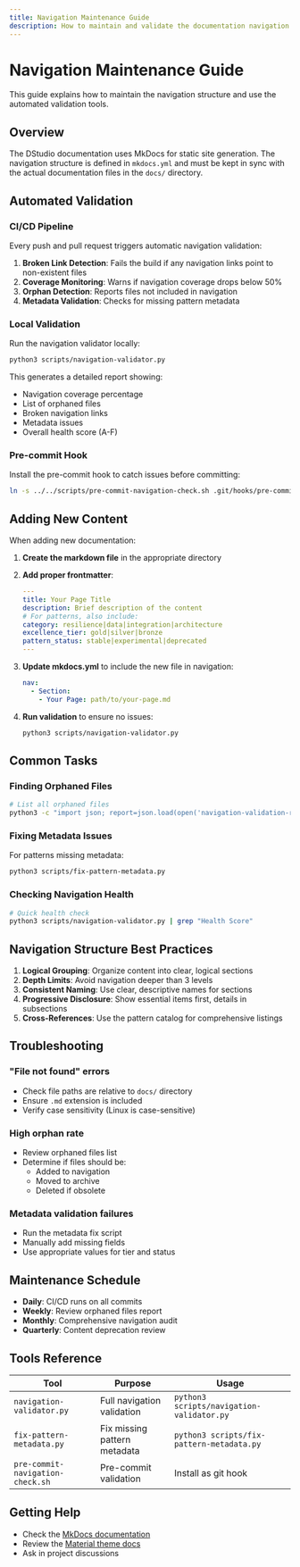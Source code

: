 ```yaml
---
title: Navigation Maintenance Guide
description: How to maintain and validate the documentation navigation structure
---
```


# Navigation Maintenance Guide

This guide explains how to maintain the navigation structure and use the automated validation tools.

## Overview

The DStudio documentation uses MkDocs for static site generation. The navigation structure is defined in `mkdocs.yml` and must be kept in sync with the actual documentation files in the `docs/` directory.

## Automated Validation

### CI/CD Pipeline

Every push and pull request triggers automatic navigation validation:

1. **Broken Link Detection**: Fails the build if any navigation links point to non-existent files
2. **Coverage Monitoring**: Warns if navigation coverage drops below 50%
3. **Orphan Detection**: Reports files not included in navigation
4. **Metadata Validation**: Checks for missing pattern metadata

### Local Validation

Run the navigation validator locally:

```bash
python3 scripts/navigation-validator.py
```

This generates a detailed report showing:
- Navigation coverage percentage
- List of orphaned files
- Broken navigation links
- Metadata issues
- Overall health score (A-F)

### Pre-commit Hook

Install the pre-commit hook to catch issues before committing:

```bash
ln -s ../../scripts/pre-commit-navigation-check.sh .git/hooks/pre-commit
```

## Adding New Content

When adding new documentation:

1. **Create the markdown file** in the appropriate directory
2. **Add proper frontmatter**:
   ```yaml
   ---
   title: Your Page Title
   description: Brief description of the content
   # For patterns, also include:
   category: resilience|data|integration|architecture
   excellence_tier: gold|silver|bronze
   pattern_status: stable|experimental|deprecated
   ---
   ```

3. **Update mkdocs.yml** to include the new file in navigation:
   ```yaml
   nav:
     - Section:
       - Your Page: path/to/your-page.md
   ```

4. **Run validation** to ensure no issues:
   ```bash
   python3 scripts/navigation-validator.py
   ```

## Common Tasks

### Finding Orphaned Files

```bash
# List all orphaned files
python3 -c "import json; report=json.load(open('navigation-validation-report.json')); print('\n'.join(report['orphaned_files']))"
```

### Fixing Metadata Issues

For patterns missing metadata:
```bash
python3 scripts/fix-pattern-metadata.py
```

### Checking Navigation Health

```bash
# Quick health check
python3 scripts/navigation-validator.py | grep "Health Score"
```

## Navigation Structure Best Practices

1. **Logical Grouping**: Organize content into clear, logical sections
2. **Depth Limits**: Avoid navigation deeper than 3 levels
3. **Consistent Naming**: Use clear, descriptive names for sections
4. **Progressive Disclosure**: Show essential items first, details in subsections
5. **Cross-References**: Use the pattern catalog for comprehensive listings

## Troubleshooting

### "File not found" errors
- Check file paths are relative to `docs/` directory
- Ensure `.md` extension is included
- Verify case sensitivity (Linux is case-sensitive)

### High orphan rate
- Review orphaned files list
- Determine if files should be:
  - Added to navigation
  - Moved to archive
  - Deleted if obsolete

### Metadata validation failures
- Run the metadata fix script
- Manually add missing fields
- Use appropriate values for tier and status

## Maintenance Schedule

- **Daily**: CI/CD runs on all commits
- **Weekly**: Review orphaned files report
- **Monthly**: Comprehensive navigation audit
- **Quarterly**: Content deprecation review

## Tools Reference

| Tool | Purpose | Usage |
|------|---------|-------|
| `navigation-validator.py` | Full navigation validation | `python3 scripts/navigation-validator.py` |
| `fix-pattern-metadata.py` | Fix missing pattern metadata | `python3 scripts/fix-pattern-metadata.py` |
| `pre-commit-navigation-check.sh` | Pre-commit validation | Install as git hook |

## Getting Help

- Check the [MkDocs documentation](https://www.mkdocs.org/)
- Review the [Material theme docs](https://squidfunk.github.io/mkdocs-material/)
- Ask in project discussions